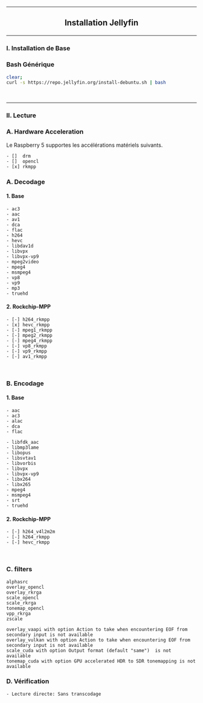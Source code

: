 ---------------------------------------------------------------------------------------------------------------------------------------------------------------------------------------------
## <p align='center'> Installation Jellyfin </p>
---------------------------------------------------------------------------------------------------------------------------------------------------------------------------------------------
### I. Installation de Base
### Bash Générique
```bash
clear;
curl -s https://repo.jellyfin.org/install-debuntu.sh | bash
```


<br />

---------------------------------------------------------------------------------------------------------------------------------------------------------------------------------------------
### II. Lecture
### A. Hardware Acceleration
Le Raspberry 5 supportes les accélérations matériels suivants.
```
- []  drm
- []  opencl
- [x] rkmpp
```

### A. Decodage
#### 1. Base
```
- ac3
- aac
- av1
- dca
- flac
- h264
- hevc
- libdav1d
- libvpx
- libvpx-vp9
- mpeg2video
- mpeg4
- msmpeg4
- vp8
- vp9
- mp3
- truehd
```
#### 2. Rockchip-MPP
```
- [-] h264_rkmpp
- [x] hevc_rkmpp
- [-] mpeg1_rkmpp
- [-] mpeg2_rkmpp
- [-] mpeg4_rkmpp
- [-] vp8_rkmpp
- [-] vp9_rkmpp
- [-] av1_rkmpp
```


<br />

### B. Encodage
#### 1. Base
```
- aac
- ac3
- alac
- dca
- flac

- libfdk_aac
- libmp3lame
- libopus
- libsvtav1
- libvorbis
- libvpx
- libvpx-vp9
- libx264
- libx265
- mpeg4
- msmpeg4
- srt
- truehd
```

#### 2. Rockchip-MPP
```
- [-] h264_v4l2m2m
- [-] h264_rkmpp
- [-] hevc_rkmpp
```

<br />

### C. filters
```
alphasrc
overlay_opencl
overlay_rkrga
scale_opencl
scale_rkrga
tonemap_opencl
vpp_rkrga
zscale

overlay_vaapi with option Action to take when encountering EOF from secondary input is not available
overlay_vulkan with option Action to take when encountering EOF from secondary input is not available
scale_cuda with option Output format (default "same")  is not available
tonemap_cuda with option GPU accelerated HDR to SDR tonemapping is not available
```

### D. Vérification
```
- Lecture directe: Sans transcodage
```
